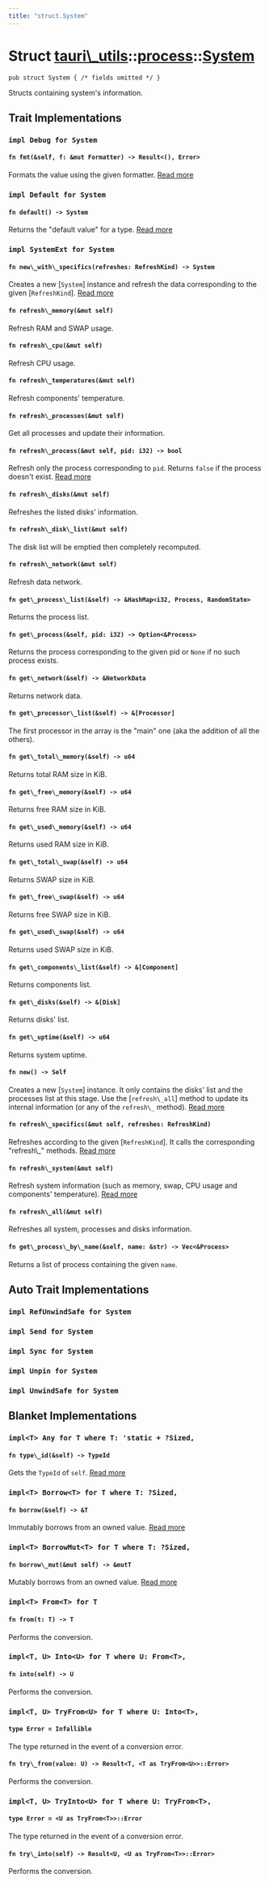```yaml
---
title: "struct.System"
---
```


# Struct [tauri\\\_utils](/docs/api/rust/tauri\_utils/../index.html)::​[process](/docs/api/rust/tauri\_utils/index.html)::​[System](/docs/api/rust/tauri\_utils/)

    pub struct System { /* fields omitted */ }

Structs containing system's information.

## Trait Implementations

### `impl Debug for System`

#### `fn fmt(&self, f: &mut Formatter) -> Result<(), Error>`

Formats the value using the given formatter. [Read more](https://doc.rust-lang.org/nightly/core/fmt/trait.Debug.html#tymethod.fmt)

### `impl Default for System`

#### `fn default() -> System`

Returns the "default value" for a type. [Read more](https://doc.rust-lang.org/nightly/core/default/trait.Default.html#tymethod.default)

### `impl SystemExt for System`

#### `fn new\_with\_specifics(refreshes: RefreshKind) -> System`

Creates a new \[`System`] instance and refresh the data corresponding to the given \[`RefreshKind`]. [Read more](/docs/api/rust/tauri\_utils/../../tauri\_utils/process/trait.SystemExt.html#tymethod.new\_with\_specifics)

#### `fn refresh\_memory(&mut self)`

Refresh RAM and SWAP usage.

#### `fn refresh\_cpu(&mut self)`

Refresh CPU usage.

#### `fn refresh\_temperatures(&mut self)`

Refresh components' temperature.

#### `fn refresh\_processes(&mut self)`

Get all processes and update their information.

#### `fn refresh\_process(&mut self, pid: i32) -> bool`

Refresh only the process corresponding to `pid`. Returns `false` if the process doesn't exist. [Read more](/docs/api/rust/tauri\_utils/../../tauri\_utils/process/trait.SystemExt.html#tymethod.refresh\_process)

#### `fn refresh\_disks(&mut self)`

Refreshes the listed disks' information.

#### `fn refresh\_disk\_list(&mut self)`

The disk list will be emptied then completely recomputed.

#### `fn refresh\_network(&mut self)`

Refresh data network.

#### `fn get\_process\_list(&self) -> &HashMap<i32, Process, RandomState>`

Returns the process list.

#### `fn get\_process(&self, pid: i32) -> Option<&Process>`

Returns the process corresponding to the given pid or `None` if no such process exists.

#### `fn get\_network(&self) -> &NetworkData`

Returns network data.

#### `fn get\_processor\_list(&self) -> &[Processor]`

The first processor in the array is the "main" one (aka the addition of all the others).

#### `fn get\_total\_memory(&self) -> u64`

Returns total RAM size in KiB.

#### `fn get\_free\_memory(&self) -> u64`

Returns free RAM size in KiB.

#### `fn get\_used\_memory(&self) -> u64`

Returns used RAM size in KiB.

#### `fn get\_total\_swap(&self) -> u64`

Returns SWAP size in KiB.

#### `fn get\_free\_swap(&self) -> u64`

Returns free SWAP size in KiB.

#### `fn get\_used\_swap(&self) -> u64`

Returns used SWAP size in KiB.

#### `fn get\_components\_list(&self) -> &[Component]`

Returns components list.

#### `fn get\_disks(&self) -> &[Disk]`

Returns disks' list.

#### `fn get\_uptime(&self) -> u64`

Returns system uptime.

#### `fn new() -> Self`

Creates a new \[`System`] instance. It only contains the disks' list and the processes list at this stage. Use the \[`refresh\_all`] method to update its internal information (or any of the `refresh\_` method). [Read more](/docs/api/rust/tauri\_utils/../../tauri\_utils/process/trait.SystemExt.html#method.new)

#### `fn refresh\_specifics(&mut self, refreshes: RefreshKind)`

Refreshes according to the given \[`RefreshKind`]. It calls the corresponding "refresh\\\_" methods. [Read more](/docs/api/rust/tauri\_utils/../../tauri\_utils/process/trait.SystemExt.html#method.refresh\_specifics)

#### `fn refresh\_system(&mut self)`

Refresh system information (such as memory, swap, CPU usage and components' temperature). [Read more](/docs/api/rust/tauri\_utils/../../tauri\_utils/process/trait.SystemExt.html#method.refresh\_system)

#### `fn refresh\_all(&mut self)`

Refreshes all system, processes and disks information.

#### `fn get\_process\_by\_name(&self, name: &str) -> Vec<&Process>`

Returns a list of process containing the given `name`.

## Auto Trait Implementations

### `impl RefUnwindSafe for System`

### `impl Send for System`

### `impl Sync for System`

### `impl Unpin for System`

### `impl UnwindSafe for System`

## Blanket Implementations

### `impl<T> Any for T where T: 'static + ?Sized,`

#### `fn type\_id(&self) -> TypeId`

Gets the `TypeId` of `self`. [Read more](https://doc.rust-lang.org/nightly/core/any/trait.Any.html#tymethod.type\_id)

### `impl<T> Borrow<T> for T where T: ?Sized,`

#### `fn borrow(&self) -> &T`

Immutably borrows from an owned value. [Read more](https://doc.rust-lang.org/nightly/core/borrow/trait.Borrow.html#tymethod.borrow)

### `impl<T> BorrowMut<T> for T where T: ?Sized,`

#### `fn borrow\_mut(&mut self) -> &mutT`

Mutably borrows from an owned value. [Read more](https://doc.rust-lang.org/nightly/core/borrow/trait.BorrowMut.html#tymethod.borrow\_mut)

### `impl<T> From<T> for T`

#### `fn from(t: T) -> T`

Performs the conversion.

### `impl<T, U> Into<U> for T where U: From<T>,`

#### `fn into(self) -> U`

Performs the conversion.

### `impl<T, U> TryFrom<U> for T where U: Into<T>,`

#### `type Error = Infallible`

The type returned in the event of a conversion error.

#### `fn try\_from(value: U) -> Result<T, <T as TryFrom<U>>::Error>`

Performs the conversion.

### `impl<T, U> TryInto<U> for T where U: TryFrom<T>,`

#### `type Error = <U as TryFrom<T>>::Error`

The type returned in the event of a conversion error.

#### `fn try\_into(self) -> Result<U, <U as TryFrom<T>>::Error>`

Performs the conversion.

      